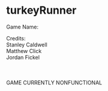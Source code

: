# turkeyRunner

Game Name:<br />

Credits:<br />
  Stanley Caldwell<br />
  Matthew Click<br />
  Jordan Fickel<br />
<br /><br /><br />
GAME CURRENTLY NONFUNCTIONAL
